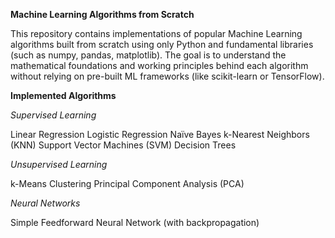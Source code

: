 **Machine Learning Algorithms from Scratch**

This repository contains implementations of popular Machine Learning algorithms built from scratch using only Python and fundamental libraries (such as numpy, pandas, matplotlib). The goal is to understand the mathematical foundations and working principles behind each algorithm without relying on pre-built ML frameworks (like scikit-learn or TensorFlow).

**Implemented Algorithms**

_Supervised Learning_

   Linear Regression
   Logistic Regression
   Naïve Bayes
   k-Nearest Neighbors (KNN)
   Support Vector Machines (SVM)
   Decision Trees
 

_Unsupervised Learning_

  k-Means Clustering
  Principal Component Analysis (PCA)

_Neural Networks_

  Simple Feedforward Neural Network (with backpropagation)
